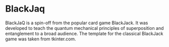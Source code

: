 # BlackJaq

BlackJaQ is a spin-off from the popular card game BlackJack. It was developed to teach the quantum mechanical principles of superposition and entanglement to a broad audience. The template for the classical BlackJack game was taken from tkinter.com. 
